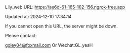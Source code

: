 Lily_web URL: https://ae6d-61-165-102-156.ngrok-free.app

Updated at: 2024-12-10 17:34:14

If you cannot open this URL, the server might be down.

Please contact: 

goley04@foxmail.com Or Wechat:GL_yeaH